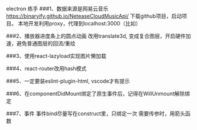 electron 练手
###1、数据来源是网易云音乐
https://binaryify.github.io/NeteaseCloudMusicApi/
下载github项目，启动项目。
本地开发利用proxy，代理到localhost:3000（比如）

###2、播放器进度条上的圆点动画
改用translate3d, 变成复合图层，开启硬件加速，避免普通图层的回流/重绘

###3、使用react-lazyload实现图片懒加载

###4、react-router改用hash模式

###5、一定要装eslint-plugin-html, vscode才有提示

###6、在componentDidMount绑定了原生事件后，记得在WillUnmount解除绑定

###7、事件
事件bind尽量写在construct里，只绑定一次
需要传参时，用箭头函数
